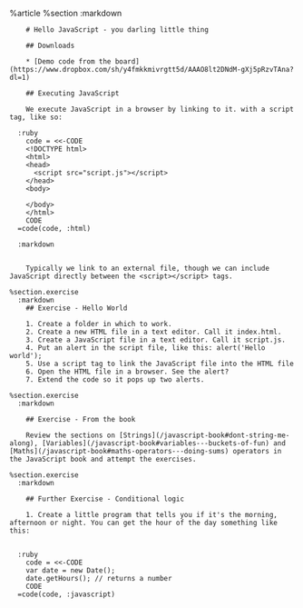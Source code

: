 
  %article
    %section
      :markdown
  
        # Hello JavaScript - you darling little thing
  
        ## Downloads
  
        * [Demo code from the board](https://www.dropbox.com/sh/y4fmkkmivrgtt5d/AAAO8lt2DNdM-gXj5pRzvTAna?dl=1)
  
        ## Executing JavaScript
  
        We execute JavaScript in a browser by linking to it. with a script tag, like so:
  
      :ruby
        code = <<-CODE
        <!DOCTYPE html>
        <html>
        <head>
          <script src="script.js"></script>
        </head>
        <body>
  
        </body>
        </html>
        CODE
      =code(code, :html)
  
      :markdown
  
  
        Typically we link to an external file, though we can include JavaScript directly between the <script></script> tags.
  
    %section.exercise
      :markdown
        ## Exercise - Hello World
  
        1. Create a folder in which to work.
        2. Create a new HTML file in a text editor. Call it index.html.
        3. Create a JavaScript file in a text editor. Call it script.js.
        4. Put an alert in the script file, like this: alert('Hello world');
        5. Use a script tag to link the JavaScript file into the HTML file
        6. Open the HTML file in a browser. See the alert?
        7. Extend the code so it pops up two alerts.
  
    %section.exercise
      :markdown
  
        ## Exercise - From the book
  
        Review the sections on [Strings](/javascript-book#dont-string-me-along), [Variables](/javascript-book#variables---buckets-of-fun) and [Maths](/javascript-book#maths-operators---doing-sums) operators in the JavaScript book and attempt the exercises.
  
    %section.exercise
      :markdown
  
        ## Further Exercise - Conditional logic
  
        1. Create a little program that tells you if it's the morning, afternoon or night. You can get the hour of the day something like this:
  
  
      :ruby
        code = <<-CODE
        var date = new Date();
        date.getHours(); // returns a number
        CODE
      =code(code, :javascript)
  
  